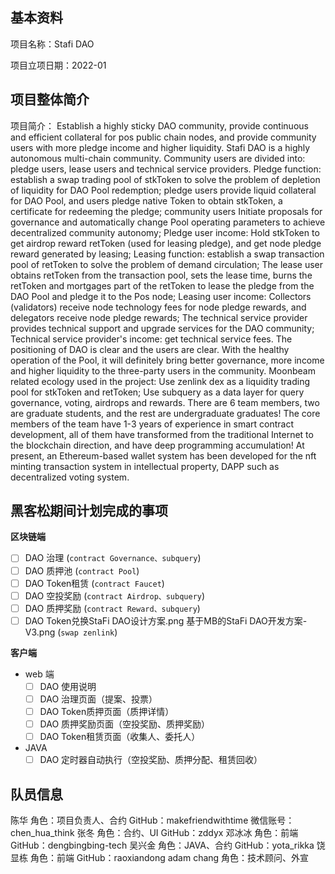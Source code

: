 ## 基本资料

项目名称：Stafi DAO

项目立项日期：2022-01

## 项目整体简介

项目简介：
Establish a highly sticky DAO community, provide continuous and efficient collateral for pos public chain nodes, and provide community users with more pledge income and higher liquidity.
Stafi DAO is a highly autonomous multi-chain community. Community users are divided into: pledge users, lease users and technical service providers.
Pledge function: establish a swap trading pool of stkToken to solve the problem of depletion of liquidity for DAO Pool redemption; pledge users provide liquid collateral for DAO Pool, and users pledge native Token to obtain stkToken, a certificate for redeeming the pledge; community users Initiate proposals for governance and automatically change Pool operating parameters to achieve decentralized community autonomy;
Pledge user income: Hold stkToken to get airdrop reward retToken (used for leasing pledge), and get node pledge reward generated by leasing;
Leasing function: establish a swap transaction pool of retToken to solve the problem of demand circulation;
The lease user obtains retToken from the transaction pool, sets the lease time, burns the retToken and mortgages part of the retToken to lease the pledge from the DAO Pool and pledge it to the Pos node;
Leasing user income: Collectors (validators) receive node technology fees for node pledge rewards, and delegators receive node pledge rewards;
The technical service provider provides technical support and upgrade services for the DAO community;
Technical service provider's income: get technical service fees.
The positioning of DAO is clear and the users are clear. With the healthy operation of the Pool, it will definitely bring better governance, more income and higher liquidity to the three-party users in the community.
Moonbeam related ecology used in the project:
Use zenlink dex as a liquidity trading pool for stkToken and retToken;
Use subquery as a data layer for query governance, voting, airdrops and rewards.
There are 6 team members, two are graduate students, and the rest are undergraduate graduates! The core members of the team have 1-3 years of experience in smart contract development, all of them have transformed from the traditional Internet to the blockchain direction, and have deep programming accumulation! At present, an Ethereum-based wallet system has been developed for the nft minting transaction system in intellectual property,
DAPP such as decentralized voting system.

## 黑客松期间计划完成的事项

**区块链端**

  - [ ] DAO 治理 (`contract Governance、subquery`)
  - [ ] DAO 质押池 (`contract Pool`)
  - [ ] DAO Token租赁 (`contract Faucet`)
  - [ ] DAO 空投奖励 (`contract Airdrop、subquery`)
  - [ ] DAO 质押奖励 (`contract Reward、subquery`)
  - [ ] DAO Token兑换StaFi DAO设计方案.png
    基于MB的StaFi DAO开发方案-V3.png (`swap zenlink`)

**客户端**

- web 端
  - [ ] DAO 使用说明
  - [ ] DAO 治理页面（提案、投票）
  - [ ] DAO Token质押页面（质押详情）
  - [ ] DAO 质押奖励页面（空投奖励、质押奖励）
  - [ ] DAO Token租赁页面（收集人、委托人）

- JAVA
  - [ ] DAO 定时器自动执行（空投奖励、质押分配、租赁回收）

## 队员信息
陈华
角色：项目负责人、合约
GitHub：makefriendwithtime
微信账号：chen_hua_think
张冬
角色：合约、UI
GitHub：zddyx
邓冰冰
角色：前端
GitHub：dengbingbing-tech
吴兴金
角色：JAVA、合约
GitHub：yota_rikka
饶显栋
角色：前端
GitHub：raoxiandong
adam chang
角色：技术顾问、外宣
